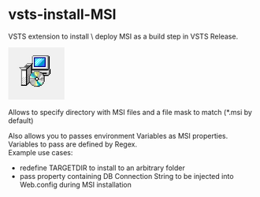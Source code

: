 # vsts-install-MSI

VSTS extension to install \ deploy MSI as a build step in VSTS Release.

![Logo](/images/logo.png)

Allows to specify directory with MSI files and a file mask to match (*.msi by default)

Also allows you to passes environment Variables as MSI properties.<br>
Variables to pass are defined by Regex.<br>
Example use cases:
- redefine TARGETDIR to install to an arbitrary folder
- pass property containing DB Connection String to be injected into Web.config during MSI installation
